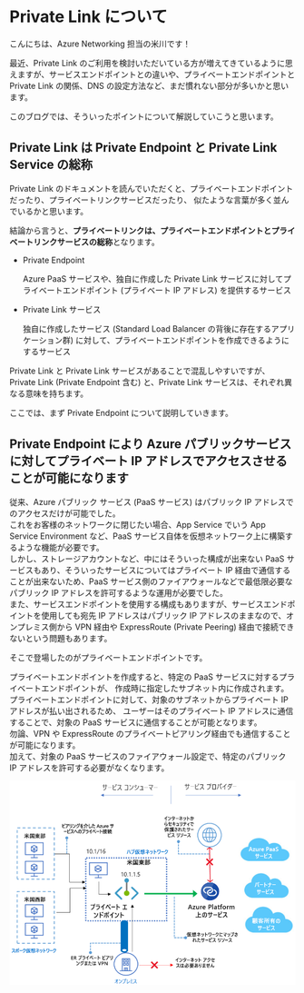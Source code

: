 # Private Link について

こんにちは、Azure Networking 担当の米川です！

最近、Private Link のご利用を検討いただいている方が増えてきているように思えますが、サービスエンドポイントとの違いや、プライベートエンドポイントと Private Link の関係、DNS の設定方法など、まだ慣れない部分が多いかと思います。

このブログでは、そういったポイントについて解説していこうと思います。

## Private Link は Private Endpoint と Private Link Service の総称
Private Link のドキュメントを読んでいただくと、プライベートエンドポイントだったり、プライベートリンクサービスだったり、
似たような言葉が多く並んでいるかと思います。

結論から言うと、**プライベートリンクは、プライベートエンドポイントとプライベートリンクサービスの総称**となります。

* Private Endpoint

   Azure PaaS サービスや、独自に作成した Private Link サービスに対してプライベートエンドポイント (プライベート IP アドレス) を提供するサービス

* Private Link サービス

    独自に作成したサービス (Standard Load Balancer の背後に存在するアプリケーション群) に対して、プライベートエンドポイントを作成できるようにするサービス


Private Link と Private Link サービスがあることで混乱しやすいですが、
Private Link (Private Endpoint 含む) と、Private Link サービスは、それぞれ異なる意味を持ちます。

ここでは、まず Private Endpoint について説明していきます。

## Private Endpoint により Azure パブリックサービスに対してプライベート IP アドレスでアクセスさせることが可能になります

従来、Azure パブリック サービス (PaaS サービス) はパブリック IP アドレスでのアクセスだけが可能でした。  
これをお客様のネットワークに閉じたい場合、App Service でいう App Service Environment など、PaaS サービス自体を仮想ネットワーク上に構築するような機能が必要です。  
しかし、ストレージアカウントなど、中にはそういった構成が出来ない PaaS サービスもあり、そういったサービスについてはプライベート IP 経由で通信することが出来ないため、PaaS サービス側のファイアウォールなどで最低限必要なパブリック IP アドレスを許可するような運用が必要でした。  
また、サービスエンドポイントを使用する構成もありますが、サービスエンドポイントを使用しても宛先 IP アドレスはパブリック IP アドレスのままなので、オンプレミス側から VPN 経由や ExpressRoute (Private Peering) 経由で接続できないという問題もあります。

そこで登場したのがプライベートエンドポイントです。

プライベートエンドポイントを作成すると、特定の PaaS サービスに対するプライベートエンドポイントが、
作成時に指定したサブネット内に作成されます。  
プライベートエンドポイントに対して、対象のサブネットからプライベート IP アドレスが払い出されるため、
ユーザーはそのプライベート IP アドレスに通信することで、対象の PaaS サービスに通信することが可能となります。  
勿論、VPN や ExpressRoute のプライベートピアリング経由でも通信することが可能になります。  
加えて、対象の PaaS サービスのファイアウォール設定で、特定のパブリック IP アドレスを許可する必要がなくなります。

<p><img src="./img/private-endpoint.png" alt="private-endpoint" /></p> 

